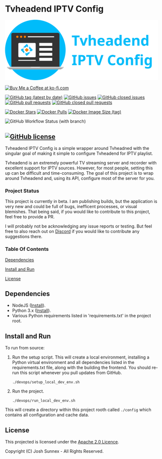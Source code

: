 Tvheadend IPTV Config
===========================

![Tvheadend IPTV Config](https://github.com/Josh5/TVH-IPTV-Config/raw/master/logo.png)

<a href='https://ko-fi.com/I2I21F8E1' target='_blank'><img height='26' style='border:0px;height:26px;' src='https://cdn.ko-fi.com/cdn/kofi1.png?v=2' border='0' alt='Buy Me a Coffee at ko-fi.com' /></a>

[![GitHub tag (latest by date)](https://img.shields.io/github/v/tag/Josh5/TVH-IPTV-Config?color=009dc7&label=latest%20release&logo=github&logoColor=%23403d3d&style=flat-square)](https://github.com/Josh5/TVH-IPTV-Config/releases)
[![GitHub issues](https://img.shields.io/github/issues-raw/Josh5/TVH-IPTV-Config?color=009dc7&logo=github&logoColor=%23403d3d&style=flat-square)](https://github.com/Josh5/TVH-IPTV-Config/issues?q=is%3Aopen+is%3Aissue)
[![GitHub closed issues](https://img.shields.io/github/issues-closed-raw/Josh5/TVH-IPTV-Config?color=009dc7&logo=github&logoColor=%23403d3d&style=flat-square)](https://github.com/Josh5/TVH-IPTV-Config/issues?q=is%3Aissue+is%3Aclosed)
[![GitHub pull requests](https://img.shields.io/github/issues-pr-raw/Josh5/TVH-IPTV-Config?color=009dc7&logo=github&logoColor=%23403d3d&style=flat-square)](https://github.com/Josh5/TVH-IPTV-Config/pulls?q=is%3Aopen+is%3Apr)
[![GitHub closed pull requests](https://img.shields.io/github/issues-pr-closed-raw/Josh5/TVH-IPTV-Config?color=009dc7&logo=github&logoColor=%23403d3d&style=flat-square)](https://github.com/Josh5/TVH-IPTV-Config/pulls?q=is%3Apr+is%3Aclosed)

[![Docker Stars](https://img.shields.io/docker/stars/josh5/tvh-iptv?color=009dc7&logo=docker&logoColor=%23403d3d&style=for-the-badge)](https://hub.docker.com/r/josh5/tvh-iptv)
[![Docker Pulls](https://img.shields.io/docker/pulls/josh5/tvh-iptv?color=009dc7&logo=docker&logoColor=%23403d3d&style=for-the-badge)](https://hub.docker.com/r/josh5/tvh-iptv)
[![Docker Image Size (tag)](https://img.shields.io/docker/image-size/josh5/tvh-iptv/latest?color=009dc7&label=docker%20image%20size&logo=docker&logoColor=%23403d3d&style=for-the-badge)](https://hub.docker.com/r/josh5/tvh-iptv)



![GitHub Workflow Status (with branch)](https://img.shields.io/github/actions/workflow/status/Josh5/TVH-IPTV-Config/build_docker_ci.yml?branch=master&logo=github&logoColor=403d3d&style=flat-square)

[![GitHub license](https://img.shields.io/github/license/Josh5/TVH-IPTV-Config?color=009dc7&style=flat-square)]()
---

Tvheadend IPTV Config is a simple wrapper around Tvheadned with the singular goal of making it simple to configure Tvheadend for IPTV playlist.

Tvheadend is an extremely powerful TV streaming server and recorder with excellent support for IPTV sources. However, for most people, setting this up can be difficult and time-consuming.
The goal of this project is to wrap around Tvheadend and, using its API, configure most of the server for you.

### Project Status

This project is currently in beta. I am publishing builds, but the application is very new and could be full of bugs, inefficent processes, or visual blemishes. That being said, if you would like to contribute to this project, feel free to provide a PR.

I will probably not be acknowledging any issue reports or testing. But feel free to also reach out on [Discord](https://unmanic.app/discord) if you would like to contribute any suggestions there.

### Table Of Contents

[Dependencies](#dependencies)

[Install and Run](#install-and-run)

[License](#license)


## Dependencies

 - NodeJS ([Install](https://nodejs.org/en/download)).
 - Python 3.x ([Install](https://www.python.org/downloads/)).
 - Various Python requirements listed in 'requirements.txt' in the project root.


## Install and Run

To run from source:

1) Run the setup script. This will create a local environment, installing a Python virtual environment and all dependencies listed in the requirements.txt file, along with the building the frontend. You should re-run this script whenever you pull updates from GitHub.
    ```
    ./devops/setup_local_dev_env.sh
    ```
2) Run the project.
    ```
    ./devops/run_local_dev_env.sh
    ```

This will create a directory within this project rooth called `./config` which contains all configuration and cache data.


## License

This projected is licensed under the [Apache 2.0 Licence](./LICENSE). 

Copyright (C) Josh Sunnex - All Rights Reserved.

